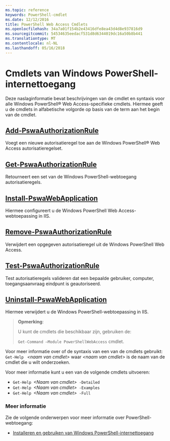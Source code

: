 ```yaml
---
ms.topic: reference
keywords: PowerShell-cmdlet
ms.date: 12/12/2016
title: PowerShell Web Access Cmdlets
ms.openlocfilehash: 34a7a01f154b2e43416dfe8ea43d4d8e937816d9
ms.sourcegitcommit: 54534635eedacf531d8d6344019dc16a50b8b441
ms.translationtype: MT
ms.contentlocale: nl-NL
ms.lasthandoff: 05/16/2018
---
```

# <a name="windows-powershell-web-access-cmdlets"></a>Cmdlets van Windows PowerShell-internettoegang

Deze naslaginformatie bevat beschrijvingen van de cmdlet en syntaxis voor alle Windows PowerShell® Web Access-specifieke cmdlets. Hiermee geeft u de cmdlets in alfabetische volgorde op basis van de term aan het begin van de cmdlet.

## <a name="add-pswaauthorizationruleadd-pswaauthorizationrulemd"></a>[Add-PswaAuthorizationRule](add-pswaauthorizationrule.md)

Voegt een nieuwe autorisatieregel toe aan de Windows PowerShell® Web Access autorisatieregelset.

## <a name="get-pswaauthorizationruleget-pswaauthorizationrulemd"></a>[Get-PswaAuthorizationRule](get-pswaauthorizationrule.md)

Retourneert een set van de Windows PowerShell-webtoegang autorisatieregels.

## <a name="install-pswawebapplicationinstall-pswawebapplicationmd"></a>[Install-PswaWebApplication](install-pswawebapplication.md)

Hiermee configureert u de Windows PowerShell Web Access-webtoepassing in IIS.

## <a name="remove-pswaauthorizationruleremove-pswaauthorizationrulemd"></a>[Remove-PswaAuthorizationRule](remove-pswaauthorizationrule.md)

Verwijdert een opgegeven autorisatieregel uit de Windows PowerShell Web Access.

## <a name="test-pswaauthorizationruletest-pswaauthorizationrulemd"></a>[Test-PswaAuthorizationRule](test-pswaauthorizationrule.md)

Test autorisatieregels valideren dat een bepaalde gebruiker, computer, toegangsaanvraag eindpunt is geautoriseerd.

## <a name="uninstall-pswawebapplicationuninstall-pswawebapplicationmd"></a>[Uninstall-PswaWebApplication](uninstall-pswawebapplication.md)

Hiermee verwijdert u de Windows PowerShell-webtoepassing in IIS.

>**Opmerking**:
>
>U kunt de cmdlets die beschikbaar zijn, gebruiken de:
>
> `Get-Command –Module PowerShellWebAccess` cmdlet.

Voor meer informatie over of de syntaxis van een van de cmdlets gebruikt: `Get-Help ` *&lt;naam van cmdlet&gt;* waar *&lt;naam van cmdlet&gt;* is de naam van de cmdlet die u wilt onderzoeken.

Voor meer informatie kunt u een van de volgende cmdlets uitvoeren:

- `Get-Help `*&lt;Naam van cmdlet&gt;*` -Detailed`
- `Get-Help `*&lt;Naam van cmdlet&gt;*` -Examples`
- `Get-Help `*&lt;Naam van cmdlet&gt;*` -Full`

### <a name="more-information"></a>Meer informatie

Zie de volgende onderwerpen voor meer informatie over PowerShell-webtoegang:

- [Installeren en gebruiken van Windows PowerShell-internettoegang](../install-and-use-windows-powershell-web-access.md)